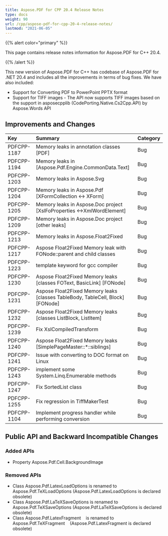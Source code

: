 ```yaml
---
title: Aspose.PDF for CPP 20.4 Release Notes
type: docs
weight: 90
url: /cpp/aspose-pdf-for-cpp-20-4-release-notes/
lastmod: "2021-06-05"
---
```


{{% alert color="primary" %}}

This page contains release notes information for Aspose.PDF for C++ 20.4.

{{% /alert %}}

This new version of Aspose.PDF for C++ has codebase of Aspose.PDF for .NET 20.4 and includes all the improvements in terms of bug fixes. We have also included:

- Support for Converting PDF to PowerPoint PPTX format
- Support for TIFF images - The API now supports TIFF images based on the support in asposecpplib (CodePorting.Native.Cs2Cpp.API) by Aspose.Words API
## **Improvements and Changes**

|**Key**|**Summary**|**Category**|
| :- | :- | :- |
|PDFCPP-1187|Memory leaks in annotation classes [PDF]|Bug|
|PDFCPP-1194|Memory leaks in [Aspose.Pdf.Engine.CommonData.Text]|Bug|
|PDFCPP-1203|Memory leaks in Aspose.Svg|Bug|
|PDFCPP-1204|Memory leaks in Aspose.Pdf [XFormCollection <-> XForm]|Bug|
|PDFCPP-1205|Memory leaks in Aspose.Doc project [XslFoProperties <->XmlWordElement]|Bug|
|PDFCPP-1209|Memory leaks in Aspose.Doc project [other leaks]|Bug|
|PDFCPP-1213|Memory leaks in Aspose.Float2Fixed|Bug|
|PDFCPP-1217|Aspose Float2Fixed Memory leak with FONode::parent and child classes|Bug|
|PDFCPP-1223|template keyword for gcc compiler|Bug|
|PDFCPP-1230|Aspose Float2Fixed Memory leaks [classes FOText, BasicLink] [FONode]|Bug|
|PDFCPP-1231|Aspose Float2Fixed Memory leaks [classes TableBody, TableCell, Block] [FONode]|Bug|
|PDFCPP-1232|Aspose Float2Fixed Memory leaks [classes ListBlock, ListItem]|Bug|
|PDFCPP-1239|Fix XslCompiledTransform|Bug|
|PDFCPP-1240|Aspose Float2Fixed Memory leaks [SimplePageMaster::*::siblings]|Bug|
|PDFCPP-1241|Issue with converting to DOC format on Linux|Bug|
|PDFCPP-1243|implement some System.Linq.Enumerable methods|Bug|
|PDFCPP-1247|Fix SortedList class|Bug|
|PDFCPP-1255|Fix regression in TiffMakerTest|Bug|
|PDFCPP-1104|Implement progress handler while performing conversion|Bug|
## **Public API and Backward Incompatible Changes**
### **Added APIs**
- Property Aspose.Pdf.Cell.BackgroundImage
### **Removed APIs**
- Class Aspose.Pdf.LatexLoadOptions is renamed to Aspose.Pdf.TeXLoadOptions (Aspose.Pdf.LatexLoadOptions is declared obsolete)
- Class Aspose.Pdf.LaTeXSaveOptions is renamed to Aspose.Pdf.TeXSaveOptions (Aspose.Pdf.LaTeXSaveOptions is declared obsolete)
- Class Aspose.Pdf.LatexFragment    is renamed to Aspose.Pdf.TeXFragment    (Aspose.Pdf.LatexFragment is declared obsolete)
